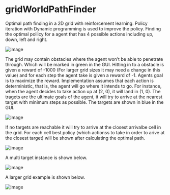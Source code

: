 # gridWorldPathFinder
 Optimal path finding in a 2D grid with reinforcement learning.
 Policy iteration with Dynamic programming is used to improve the policy.
Finding the optimal pollicy for a agent that has 4 possible actions including up, down, left and right.

![image](https://user-images.githubusercontent.com/25722196/70846513-0367c180-1e80-11ea-81d6-abbb0514e966.png)

The grid may contain obstacles where the agent won’t be able to penetrate through. Which will be marked in green in the GUI. Hitting in to a obstacle is given a reward of -1000 (For larger grid sizes it may need a change in this value) and for each step the agent take is given a reward of -1. Agents goal is to maximize the reward.
Implementation assumes that each action is deterministic, that is, the agent will go where it intends to go. For instance, when the agent decides to take action up at (2, 0), it will land in (1, 0). The tragets are the ultimate goals of the agent, it will try to arrive at the nearest target with minimum steps as possible. The targets are shown in blue in the GUI. 

![image](https://user-images.githubusercontent.com/25722196/70846598-cb14b300-1e80-11ea-98df-7435e278aa90.png)

If no targets are reachable it will try to arrive at the closest arrivalbe cell in the grid. For each cell best policy (which actionss to take in order to arive at the closest target) will be shown after calculating the optimal path. 

![image](https://user-images.githubusercontent.com/25722196/70846629-2ba3f000-1e81-11ea-8b14-9286f3a2f8c7.png)

A multi target instance is shown below.

![image](https://user-images.githubusercontent.com/25722196/70846759-7eca7280-1e82-11ea-8276-f6650c89cbb5.png)

A larger grid example is shown below. 

![image](https://user-images.githubusercontent.com/25722196/70846736-38751380-1e82-11ea-9ca8-8cad37c0ba1b.png)



